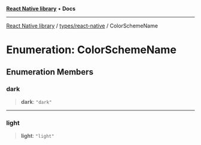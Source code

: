 [**React Native library**](../../../index.md) • **Docs**

***

[React Native library](../../../modules.md) / [types/react-native](../index.md) / ColorSchemeName

# Enumeration: ColorSchemeName

## Enumeration Members

### dark

> **dark**: `"dark"`

***

### light

> **light**: `"light"`
